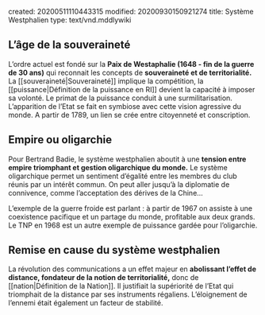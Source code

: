 created: 20200511110443315
modified: 20200930150921274
title: Système Westphalien
type: text/vnd.mddlywiki

## L’âge de la souveraineté

L’ordre actuel est fondé sur la **Paix de Westaphalie (1648 - fin de la guerre de 30 ans)** qui reconnait les concepts de **souveraineté et de territorialité.** La [[souveraineté|Souveraineté]] implique la compétition, la [[puissance|Définition de la puissance en RI]] devient la capacité à imposer sa volonté. Le primat de la puissance conduit à une surmilitarisation. L’apparition de l’Etat se fait en symbiose avec cette vision agressive du monde. A partir de 1789, un lien se crée entre citoyenneté et conscription.

## Empire ou oligarchie

Pour Bertrand Badie, le système westphalien aboutit à une **tension entre empire triomphant et gestion oligarchique du monde.** Le système oligarchique permet un sentiment d’égalité entre les membres du club réunis par un intérêt commun. On peut aller jusqu’à la diplomatie de connivence, comme l’acceptation des dérives de la Chine...

L’exemple de la guerre froide est parlant : à partir de 1967 on assiste à une coexistence pacifique et un partage du monde, profitable aux deux grands. Le TNP en 1968 est un autre exemple de puissance gardée pour l’oligarchie.

## Remise en cause du système westphalien

La révolution des communications a un effet majeur en **abolissant l’effet de distance, fondateur de la notion de territorialité,**  donc de [[nation|Définition de la Nation]]. Il justifiait la supériorité de l’Etat qui triomphait de la distance par ses instruments régaliens. L’éloignement de l’ennemi était également un facteur de stabilité.